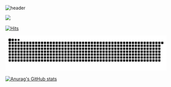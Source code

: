 ![header](https://capsule-render.vercel.app/api?type=wave&color=auto&height=300&section=header&text)

<a href="버튼을 눌렀을 때 이동할 링크" target="_blank"><img src="https://img.shields.io/badge/#09B3AF BLOG-배경색?style=plastic&logo=appveyor&logoColor=#797979 "/></a>

[![Hits](https://hits.seeyoufarm.com/api/count/incr/badge.svg?url=https%3A%2F%2Fgithub.com%2FRogersHun&count_bg=%2379C83D&title_bg=%23555555&icon=&icon_color=%23E7E7E7&title=hits&edge_flat=false)](https://hits.seeyoufarm.com)

![snake gif](https://github.com/RogersHun/RogersHun/blob/output/github-contribution-grid-snake.svg)

[![Anurag's GitHub stats](https://github-readme-stats.vercel.app/api?username=RogersHun)](https://github.com/anuraghazra/github-readme-stats)
